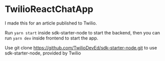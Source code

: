 # TwilioReactChatApp

I made this for an article published to Twilio.

Run `yarn start` inside sdk-starter-node to start the backend,
then you can run `yarn dev` inside frontend to start the app.

Use git clone https://github.com/TwilioDevEd/sdk-starter-node.git to use sdk-starter-node, provided by Twilio
